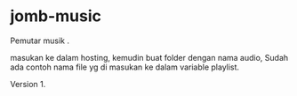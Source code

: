 # jomb-music
Pemutar musik . 

masukan ke dalam hosting, kemudin buat folder dengan nama audio,
Sudah ada contoh nama file yg di masukan ke dalam variable playlist.

Version 1.
